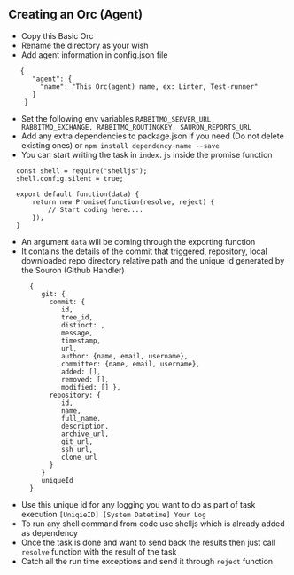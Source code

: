 Creating an Orc (Agent)
-----------------------

 - Copy this Basic Orc
 - Rename the directory as your wish
 - Add agent information in config.json file
 ``` 
    {
       "agent": {
         "name": "This Orc(agent) name, ex: Linter, Test-runner"
       }
     }
 ```
 - Set the following env variables
  ``` RABBITMQ_SERVER_URL, RABBITMQ_EXCHANGE, RABBITMQ_ROUTINGKEY, SAURON_REPORTS_URL ```
 - Add any extra dependencies to package.json if you need (Do not delete existing ones) or `npm install dependency-name --save`
 - You can start writing the task in `index.js` inside the promise function 
  ```
    const shell = require("shelljs");
    shell.config.silent = true;

    export default function(data) {
        return new Promise(function(resolve, reject) {
            // Start coding here....
        });
    }
  ```
 - An argument `data` will be coming through the exporting function
 - It contains the details of the commit that triggered, repository, local downloaded repo directory relative path and the unique Id generated by the Souron (Github Handler)
   ```
     { 
        git: { 
          commit: { 
             id,
             tree_id,
             distinct: ,
             message,
             timestamp,
             url,
             author: {name, email, username},
             committer: {name, email, username},
             added: [],
             removed: [],
             modified: [] },
          repository: { 
             id,
             name,
             full_name,
             description,
             archive_url,
             git_url,
             ssh_url,
             clone_url
          }
        }  
        uniqueId
     }         
   ```
 - Use this unique id for any logging you want to do as part of task execution
    ``` [UniqieID] [System Datetime] Your Log ```
 - To run any shell command from code use shelljs which is already added as dependency      
 - Once the task is done and want to send back the results then just call `resolve` function with the result of the task
 - Catch all the run time exceptions and send it through `reject` function
  
 